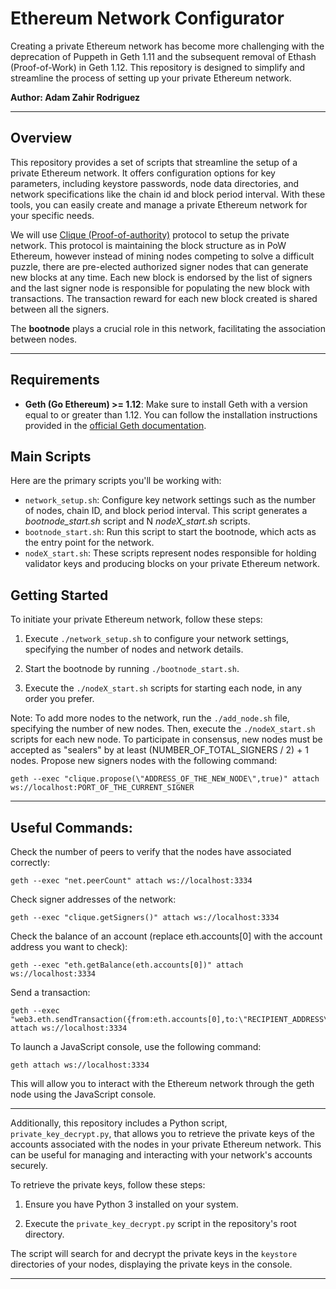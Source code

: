 # Ethereum Network Configurator

Creating a private Ethereum network has become more challenging with the deprecation of Puppeth in Geth 1.11 and the subsequent removal of Ethash (Proof-of-Work) in Geth 1.12. This repository is designed to simplify and streamline the process of setting up your private Ethereum network.

**Author: Adam Zahir Rodriguez**

------

## Overview

This repository provides a set of scripts that streamline the setup of a private Ethereum network. It offers configuration options for key parameters, including keystore passwords, node data directories, and network specifications like the chain id and block period interval. With these tools, you can easily create and manage a private Ethereum network for your specific needs.

We will use [Clique (Proof-of-authority)](https://github.com/ethereum/EIPs/issues/225) protocol to setup the private network. This protocol is maintaining the block structure as in PoW Ethereum, however instead of mining nodes competing to solve a difficult puzzle, there are pre-elected authorized signer nodes that can generate new blocks at any time. Each new block is endorsed by the list of signers and the last signer node is responsible for populating the new block with transactions. The transaction reward for each new block created is shared between all the signers. 

The **bootnode** plays a crucial role in this network, facilitating the association between nodes.

------

## Requirements

- **Geth (Go Ethereum) >= 1.12**: Make sure to install Geth with a version equal to or greater than 1.12. You can follow the installation instructions provided in the [official Geth documentation](https://geth.ethereum.org/docs/getting-started/installing-geth).

## Main Scripts

Here are the primary scripts you'll be working with:

- `network_setup.sh`: Configure key network settings such as the number of nodes, chain ID, and block period interval. This script generates a *bootnode_start.sh* script and N *nodeX_start.sh* scripts.
- `bootnode_start.sh`: Run this script to start the bootnode, which acts as the entry point for the network.
- `nodeX_start.sh`: These scripts represent nodes responsible for holding validator keys and producing blocks on your private Ethereum network.

## Getting Started

To initiate your private Ethereum network, follow these steps:

1. Execute `./network_setup.sh` to configure your network settings, specifying the number of nodes and network details.

2. Start the bootnode by running `./bootnode_start.sh`.

3. Execute the `./nodeX_start.sh` scripts for starting each node, in any order you prefer.

Note: To add more nodes to the network, run the `./add_node.sh` file, specifying the number of new nodes. Then, execute the `./nodeX_start.sh` scripts for each new node. To participate in consensus, new nodes must be accepted as "sealers" by at least (NUMBER_OF_TOTAL_SIGNERS / 2) + 1 nodes. Propose new signers nodes with the following command:

```
geth --exec "clique.propose(\"ADDRESS_OF_THE_NEW_NODE\",true)" attach ws://localhost:PORT_OF_THE_CURRENT_SIGNER
```
------

## Useful Commands:

Check the number of peers to verify that the nodes have associated correctly:
```
geth --exec "net.peerCount" attach ws://localhost:3334
```

Check signer addresses of the network:
```
geth --exec "clique.getSigners()" attach ws://localhost:3334
```

Check the balance of an account (replace eth.accounts[0] with the account address you want to check):
```
geth --exec "eth.getBalance(eth.accounts[0])" attach ws://localhost:3334
```

Send a transaction:
```
geth --exec "web3.eth.sendTransaction({from:eth.accounts[0],to:\"RECIPIENT_ADDRESS\",value:2500})" attach ws://localhost:3334
```

To launch a JavaScript console, use the following command:
```
geth attach ws://localhost:3334
```
This will allow you to interact with the Ethereum network through the geth node using the JavaScript console.

------

Additionally, this repository includes a Python script, `private_key_decrypt.py`, that allows you to retrieve the private keys of the accounts associated with the nodes in your private Ethereum network. This can be useful for managing and interacting with your network's accounts securely.

To retrieve the private keys, follow these steps:

1. Ensure you have Python 3 installed on your system.

2. Execute the `private_key_decrypt.py` script in the repository's root directory.

The script will search for and decrypt the private keys in the `keystore` directories of your nodes, displaying the private keys in the console.


---
